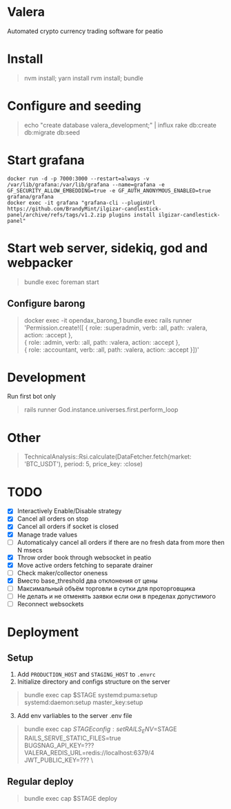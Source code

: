# Valera

Automated crypto currency trading software for peatio 

# Install

> nvm install; yarn install
> rvm install; bundle

# Configure and seeding

> echo "create database valera_development;" | influx
> rake db:create db:migrate db:seed

# Start grafana

```
docker run -d -p 7000:3000 --restart=always -v /var/lib/grafana:/var/lib/grafana --name=grafana -e GF_SECURITY_ALLOW_EMBEDDING=true -e GF_AUTH_ANONYMOUS_ENABLED=true grafana/grafana
docker exec -it grafana "grafana-cli --pluginUrl https://github.com/BrandyMint/ilgizar-candlestick-panel/archive/refs/tags/v1.2.zip plugins install ilgizar-candlestick-panel"
```

# Start web server, sidekiq, god and webpacker

> bundle exec foreman start

## Configure barong

> docker exec -it opendax_barong_1 bundle exec rails runner \
  'Permission.create!([ { role: :superadmin, verb: :all, path: :valera, action: :accept }, \
  { role: :admin, verb: :all, path: :valera, action: :accept }, \
  { role: :accountant, verb: :all, path: :valera, action: :accept }])'

# Development

Run first bot only

> rails runner God.instance.universes.first.perform_loop

# Other

>  TechnicalAnalysis::Rsi.calculate(DataFetcher.fetch(market: 'BTC_USDT'), period: 5, price_key: :close)

# TODO

* [x] Interactively Enable/Disable strategy
* [x] Cancel all orders on stop
* [x] Cancel all orders if socket is closed
* [x] Manage trade values
* [ ] Automaticalyy cancel all orders if there are no fresh data from more then
  N msecs
* [x] Throw order book through websocket in peatio
* [x] Move active orders fetching to separate drainer
* [ ] Check maker/collector oneness
* [x] Вместо base_threshold два отклонения от цены
* [ ] Максимальный объём торговли в сутки для проторговщика
* [ ] Не делать и не отменять заявки если они в пределах допустимого
* [ ] Reconnect websockets

# Deployment

## Setup

1. Add `PRODUCTION_HOST` and `STAGING_HOST` to `.envrc`
2. Initialize directory and configs structure on the server

> bundle exec cap $STAGE systemd:puma:setup systemd:daemon:setup master_key:setup

3. Add env varliables to the server .env file

> bundle exec cap $STAGE config:set RAILS_ENV=$STAGE \
  RAILS_SERVE_STATIC_FILES=true \
  BUGSNAG_API_KEY=??? \
  VALERA_REDIS_URL=redis://localhost:6379/4 \
  JWT_PUBLIC_KEY=??? \

## Regular deploy

> bundle exec cap $STAGE deploy

